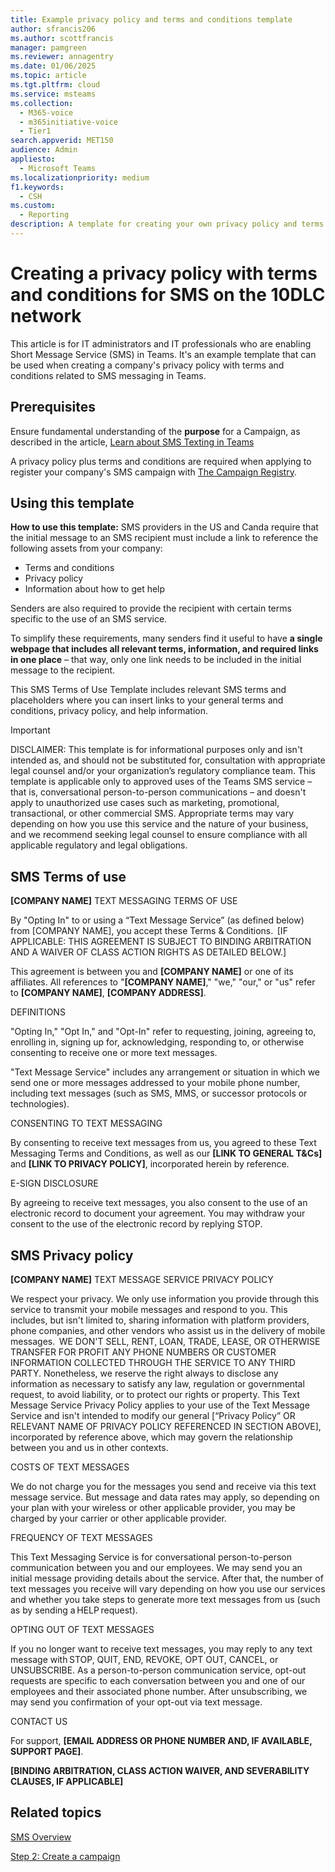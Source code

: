 ```yaml
---
title: Example privacy policy and terms and conditions template
author: sfrancis206
ms.author: scottfrancis
manager: pamgreen
ms.reviewer: annagentry
ms.date: 01/06/2025
ms.topic: article
ms.tgt.pltfrm: cloud
ms.service: msteams
ms.collection:
  - M365-voice
  - m365initiative-voice
  - Tier1
search.appverid: MET150
audience: Admin
appliesto:
  - Microsoft Teams
ms.localizationpriority: medium
f1.keywords:
  - CSH
ms.custom:
  - Reporting
description: A template for creating your own privacy policy and terms and conditions for SMS messaging in Microsoft Teams
---
```


# Creating a privacy policy with terms and conditions for SMS on the 10DLC network

This article is for IT administrators and IT professionals who are enabling Short Message Service (SMS) in Teams. It's an example template that can be used when creating a company's privacy policy with terms and conditions related to SMS messaging in Teams.

## Prerequisites

Ensure fundamental understanding of the **purpose** for a Campaign, as described in the article, [Learn about SMS Texting in Teams](sms-overview.md)

A privacy policy plus terms and conditions are required when applying to register your company's SMS campaign with [The Campaign Registry](https://www.campaignregistry.com/about/).

## Using this template

**How to use this template:** SMS providers in the US and Canda require that the initial message to an SMS recipient must include a link to reference the following assets from your company:

- Terms and conditions
- Privacy policy
- Information about how to get help

Senders are also required to provide the recipient with certain terms specific to the use of an SMS service.

To simplify these requirements, many senders find it useful to have **a single webpage that includes all relevant terms, information, and required links in one place** – that way, only one link needs to be included in the initial message to the recipient.

This SMS Terms of Use Template includes relevant SMS terms and placeholders where you can insert links to your general terms and conditions, privacy policy, and help information.

> [!IMPORTANT]
> DISCLAIMER: This template is for informational purposes only and isn't intended as, and should not be substituted for, consultation with appropriate legal counsel and/or your organization’s regulatory compliance team.  This template is applicable only to approved uses of the Teams SMS service – that is, conversational person-to-person communications – and doesn't apply to unauthorized use cases such as marketing, promotional, transactional, or other commercial SMS.  Appropriate terms may vary depending on how you use this service and the nature of your business, and we recommend seeking legal counsel to ensure compliance with all applicable regulatory and legal obligations.

## SMS Terms of use

**[COMPANY NAME]** TEXT MESSAGING TERMS OF USE

By "Opting In" to or using a “Text Message Service” (as defined below) from [COMPANY NAME], you accept these Terms & Conditions.  [IF APPLICABLE: THIS AGREEMENT IS SUBJECT TO BINDING ARBITRATION AND A WAIVER OF CLASS ACTION RIGHTS AS DETAILED BELOW.]

This agreement is between you and **[COMPANY NAME]** or one of its affiliates.  All references to "**[COMPANY NAME]**," "we," "our," or "us" refer to **[COMPANY NAME]**, **[COMPANY ADDRESS]**.  

DEFINITIONS 

"Opting In," "Opt In," and "Opt-In" refer to requesting, joining, agreeing to, enrolling in, signing up for, acknowledging, responding to, or otherwise consenting to receive one or more text messages. 

"Text Message Service" includes any arrangement or situation in which we send one or more messages addressed to your mobile phone number, including text messages (such as SMS, MMS, or successor protocols or technologies). 

CONSENTING TO TEXT MESSAGING 

By consenting to receive text messages from us, you agreed to these Text Messaging Terms and Conditions, as well as our **[LINK TO GENERAL T&Cs]** and **[LINK TO PRIVACY POLICY]**, incorporated herein by reference. 

E-SIGN DISCLOSURE 

By agreeing to receive text messages, you also consent to the use of an electronic record to document your agreement. You may withdraw your consent to the use of the electronic record by replying STOP. 

## SMS Privacy policy

**[COMPANY NAME]** TEXT MESSAGE SERVICE PRIVACY POLICY

We respect your privacy. We only use information you provide through this service to transmit your mobile messages and respond to you. This includes, but isn't limited to, sharing information with platform providers, phone companies, and other vendors who assist us in the delivery of mobile messages.  WE DON'T SELL, RENT, LOAN, TRADE, LEASE, OR OTHERWISE TRANSFER FOR PROFIT ANY PHONE NUMBERS OR CUSTOMER INFORMATION COLLECTED THROUGH THE SERVICE TO ANY THIRD PARTY. Nonetheless, we reserve the right always to disclose any information as necessary to satisfy any law, regulation or governmental request, to avoid liability, or to protect our rights or property. This Text Message Service Privacy Policy applies to your use of the Text Message Service and isn't intended to modify our general [“Privacy Policy” OR RELEVANT NAME OF PRIVACY POLICY REFERENCED IN SECTION ABOVE], incorporated by reference above, which may govern the relationship between you and us in other contexts. 

COSTS OF TEXT MESSAGES 

We do not charge you for the messages you send and receive via this text message service. But message and data rates may apply, so depending on your plan with your wireless or other applicable provider, you may be charged by your carrier or other applicable provider. 

FREQUENCY OF TEXT MESSAGES 

This Text Messaging Service is for conversational person-to-person communication between you and our employees. We may send you an initial message providing details about the service.  After that, the number of text messages you receive will vary depending on how you use our services and whether you take steps to generate more text messages from us (such as by sending a HELP request).

OPTING OUT OF TEXT MESSAGES

If you no longer want to receive text messages, you may reply to any text message with STOP, QUIT, END, REVOKE, OPT OUT, CANCEL, or UNSUBSCRIBE. As a person-to-person communication service, opt-out requests are specific to each conversation between you and one of our employees and their associated phone number. After unsubscribing, we may send you confirmation of your opt-out via text message. 

CONTACT US 

For support, **[EMAIL ADDRESS OR PHONE NUMBER AND, IF AVAILABLE, SUPPORT PAGE]**.  

**[BINDING ARBITRATION, CLASS ACTION WAIVER, AND SEVERABILITY CLAUSES, IF APPLICABLE]**

## Related topics

[SMS Overview](sms-overview.md)

[Step 2: Create a campaign](sms-setup-campaign.md)

